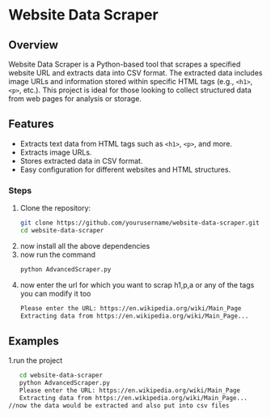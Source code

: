 # Website Data Scraper

## Overview
Website Data Scraper is a Python-based tool that scrapes a specified website URL and extracts data into CSV format. The extracted data includes image URLs and information stored within specific HTML tags (e.g., `<h1>`, `<p>`, etc.). This project is ideal for those looking to collect structured data from web pages for analysis or storage.

## Features
- Extracts text data from HTML tags such as `<h1>`, `<p>`, and more.
- Extracts image URLs.
- Stores extracted data in CSV format.
- Easy configuration for different websites and HTML structures.



### Steps
1. Clone the repository:
   ```bash
   git clone https://github.com/yourusername/website-data-scraper.git
   cd website-data-scraper

2. now install all the above dependencies
3. now run the command
   ```bash
   python AdvancedScraper.py
4. now enter the url for which you want to scrap h1,p,a or any of the tags you can modify it too
   ```bash
   Please enter the URL: https://en.wikipedia.org/wiki/Main_Page
   Extracting data from https://en.wikipedia.org/wiki/Main_Page...

## Examples
1.run the project 
```bash
   cd website-data-scraper
   python AdvancedScraper.py
   Please enter the URL: https://en.wikipedia.org/wiki/Main_Page
   Extracting data from https://en.wikipedia.org/wiki/Main_Page...
//now the data would be extracted and also put into csv files



